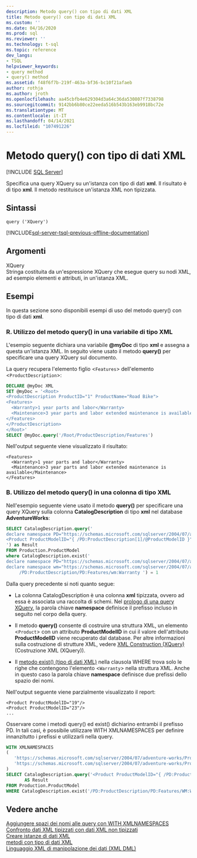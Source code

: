 ```yaml
---
description: Metodo query() con tipo di dati XML
title: Metodo query() con tipo di dati XML
ms.custom: ''
ms.date: 04/16/2020
ms.prod: sql
ms.reviewer: ''
ms.technology: t-sql
ms.topic: reference
dev_langs:
- TSQL
helpviewer_keywords:
- query method
- query() method
ms.assetid: f48f6f7b-219f-463a-bf36-bc10f21afaeb
author: rothja
ms.author: jroth
ms.openlocfilehash: aa45cbfb4e629304d3a64c36da530807f7338798
ms.sourcegitcommit: 9142bb6b80ce22eeda516b543b163eb9918bc72e
ms.translationtype: MT
ms.contentlocale: it-IT
ms.lasthandoff: 04/14/2021
ms.locfileid: "107491226"
---
```

# <a name="query-method-xml-data-type"></a>Metodo query() con tipo di dati XML
[!INCLUDE [SQL Server](../../includes/applies-to-version/sqlserver.md)]

Specifica una query XQuery su un'istanza con tipo di dati **xml**. Il risultato è di tipo **xml**. Il metodo restituisce un'istanza XML non tipizzata.  
  
## <a name="syntax"></a>Sintassi  
  
```syntaxsql
query ('XQuery')  
```  
  
[!INCLUDE[sql-server-tsql-previous-offline-documentation](../../includes/sql-server-tsql-previous-offline-documentation.md)]

## <a name="arguments"></a>Argomenti
XQuery  
Stringa costituita da un'espressione XQuery che esegue query su nodi XML, ad esempio elementi e attributi, in un'istanza XML.  
  
## <a name="examples"></a>Esempi  
In questa sezione sono disponibili esempi di uso del metodo query() con tipo di dati **xml**.  
  
### <a name="a-using-the-query-method-against-an-xml-type-variable"></a>R. Utilizzo del metodo query() in una variabile di tipo XML  
L'esempio seguente dichiara una variabile **\@myDoc** di tipo **xml** e assegna a questa un'istanza XML. In seguito viene usato il metodo **query()** per specificare una query XQuery sul documento.  
  
La query recupera l'elemento figlio <`Features`> dell'elemento <`ProductDescription`>:  
  
```sql
DECLARE @myDoc XML  
SET @myDoc = '<Root>  
<ProductDescription ProductID="1" ProductName="Road Bike">  
<Features>  
  <Warranty>1 year parts and labor</Warranty>  
  <Maintenance>3 year parts and labor extended maintenance is available</Maintenance>  
</Features>  
</ProductDescription>  
</Root>'  
SELECT @myDoc.query('/Root/ProductDescription/Features')  
```  
  
Nell'output seguente viene visualizzato il risultato:  
  
```  
<Features>  
  <Warranty>1 year parts and labor</Warranty>  
  <Maintenance>3 year parts and labor extended maintenance is available</Maintenance>  
</Features>        
```  
  
### <a name="b-using-the-query-method-against-an-xml-type-column"></a>B. Utilizzo del metodo query() in una colonna di tipo XML  
Nell'esempio seguente viene usato il metodo **query()** per specificare una query XQuery sulla colonna **CatalogDescription** di tipo **xml** nel database **AdventureWorks**:  
  
```sql
SELECT CatalogDescription.query('  
declare namespace PD="https://schemas.microsoft.com/sqlserver/2004/07/adventure-works/ProductModelDescription";  
<Product ProductModelID="{ /PD:ProductDescription[1]/@ProductModelID }" />  
') as Result  
FROM Production.ProductModel  
where CatalogDescription.exist('  
declare namespace PD="https://schemas.microsoft.com/sqlserver/2004/07/adventure-works/ProductModelDescription";  
declare namespace wm="https://schemas.microsoft.com/sqlserver/2004/07/adventure-works/ProductModelWarrAndMain";  
     /PD:ProductDescription/PD:Features/wm:Warranty ') = 1  
```  
  
Dalla query precedente si noti quanto segue:  
  
-   La colonna CatalogDescription è una colonna **xml** tipizzata, ovvero ad essa è associata una raccolta di schemi. Nel [prologo di una query XQuery](../../xquery/modules-and-prologs-xquery-prolog.md), la parola chiave **namespace** definisce il prefisso incluso in seguito nel corpo della query.  
  
-   Il metodo **query()** consente di costruire una struttura XML, un elemento <`Product`> con un attributo **ProductModelID** in cui il valore dell'attributo **ProductModelID** viene recuperato dal database. Per altre informazioni sulla costruzione di strutture XML, vedere [XML Construction &#40;XQuery&#41;](../../xquery/xml-construction-xquery.md) (Costruzione XML &#40;XQuery&#41;).  
  
-   Il [metodo exist() (tipo di dati XML)](../../t-sql/xml/exist-method-xml-data-type.md) nella clausola WHERE trova solo le righe che contengono l'elemento <`Warranty`> nella struttura XML. Anche in questo caso la parola chiave **namespace** definisce due prefissi dello spazio dei nomi.  
  
Nell'output seguente viene parzialmente visualizzato il report:  
  
```  
<Product ProductModelID="19"/>   
<Product ProductModelID="23"/>   
...  
```  
  
Osservare come i metodi query() ed exist() dichiarino entrambi il prefisso PD. In tali casi, è possibile utilizzare WITH XMLNAMESPACES per definire innanzitutto i prefissi e utilizzarli nella query.  
  
```sql
WITH XMLNAMESPACES 
(  
   'https://schemas.microsoft.com/sqlserver/2004/07/adventure-works/ProductModelDescription' AS PD,  
   'https://schemas.microsoft.com/sqlserver/2004/07/adventure-works/ProductModelWarrAndMain' AS WM
)  
SELECT CatalogDescription.query('<Product ProductModelID="{ /PD:ProductDescription[1]/@ProductModelID }" />')
       AS Result  
FROM Production.ProductModel  
WHERE CatalogDescription.exist('/PD:ProductDescription/PD:Features/WM:Warranty ') = 1;
```  
  
## <a name="see-also"></a>Vedere anche  
 [Aggiungere spazi dei nomi alle query con WITH XMLNAMESPACES](../../relational-databases/xml/add-namespaces-to-queries-with-with-xmlnamespaces.md)   
 [Confronto dati XML tipizzati con dati XML non tipizzati](../../relational-databases/xml/compare-typed-xml-to-untyped-xml.md)   
 [Creare istanze di dati XML](../../relational-databases/xml/create-instances-of-xml-data.md)   
 [metodi con tipo di dati XML](../../t-sql/xml/xml-data-type-methods.md)   
 [Linguaggio XML di manipolazione dei dati &#40;XML DML&#41;](../../t-sql/xml/xml-data-modification-language-xml-dml.md)  
  
  
